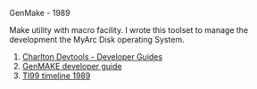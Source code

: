 GenMake - 1989

Make utility with macro facility.  I wrote this toolset to manage the development the MyArc Disk operating System.

1) [Charlton Devtools - Developer Guides](https://ftp.whtech.com/Geneve.new/Documents/GenASM/)
2) [GenMAKE developer guide](https://ftp.whtech.com/Geneve.new/Documents/GenASM/GenMAKE.pdf)
3) [TI99 timeline 1989](https://www.ti99ers.org/timeline/time1989.htm)
